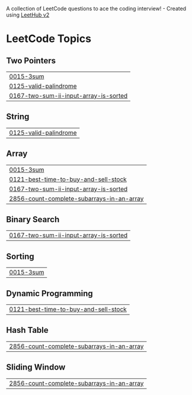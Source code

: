 A collection of LeetCode questions to ace the coding interview! - Created using [LeetHub v2](https://github.com/arunbhardwaj/LeetHub-2.0)
<!---LeetCode Topics Start-->
# LeetCode Topics
## Two Pointers
|  |
| ------- |
| [0015-3sum](https://github.com/abraham-diress/problem-solving/tree/master/0015-3sum) |
| [0125-valid-palindrome](https://github.com/abraham-diress/problem-solving/tree/master/0125-valid-palindrome) |
| [0167-two-sum-ii-input-array-is-sorted](https://github.com/abraham-diress/problem-solving/tree/master/0167-two-sum-ii-input-array-is-sorted) |
## String
|  |
| ------- |
| [0125-valid-palindrome](https://github.com/abraham-diress/problem-solving/tree/master/0125-valid-palindrome) |
## Array
|  |
| ------- |
| [0015-3sum](https://github.com/abraham-diress/problem-solving/tree/master/0015-3sum) |
| [0121-best-time-to-buy-and-sell-stock](https://github.com/abraham-diress/problem-solving/tree/master/0121-best-time-to-buy-and-sell-stock) |
| [0167-two-sum-ii-input-array-is-sorted](https://github.com/abraham-diress/problem-solving/tree/master/0167-two-sum-ii-input-array-is-sorted) |
| [2856-count-complete-subarrays-in-an-array](https://github.com/abraham-diress/problem-solving/tree/master/2856-count-complete-subarrays-in-an-array) |
## Binary Search
|  |
| ------- |
| [0167-two-sum-ii-input-array-is-sorted](https://github.com/abraham-diress/problem-solving/tree/master/0167-two-sum-ii-input-array-is-sorted) |
## Sorting
|  |
| ------- |
| [0015-3sum](https://github.com/abraham-diress/problem-solving/tree/master/0015-3sum) |
## Dynamic Programming
|  |
| ------- |
| [0121-best-time-to-buy-and-sell-stock](https://github.com/abraham-diress/problem-solving/tree/master/0121-best-time-to-buy-and-sell-stock) |
## Hash Table
|  |
| ------- |
| [2856-count-complete-subarrays-in-an-array](https://github.com/abraham-diress/problem-solving/tree/master/2856-count-complete-subarrays-in-an-array) |
## Sliding Window
|  |
| ------- |
| [2856-count-complete-subarrays-in-an-array](https://github.com/abraham-diress/problem-solving/tree/master/2856-count-complete-subarrays-in-an-array) |
<!---LeetCode Topics End-->